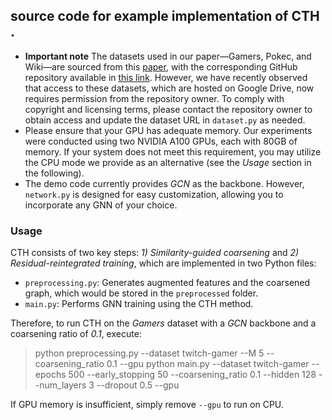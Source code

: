 ## source code for example implementation of CTH .

- **Important note** The datasets used in our paper—Gamers, Pokec, and Wiki—are sourced from this [paper](https://proceedings.neurips.cc/paper_files/paper/2021/hash/ae816a80e4c1c56caa2eb4e1819cbb2f-Abstract.html), with the corresponding GitHub repository available in [this link](https://github.com/CUAI/Non-Homophily-Large-Scale). However, we have recently observed that access to these datasets, which are hosted on Google Drive, now requires permission from the repository owner. To comply with copyright and licensing terms, please contact the repository owner to obtain access and update the dataset URL in `dataset.py` as needed.
- Please ensure that your GPU has adequate memory. Our experiments were conducted using two NVIDIA A100 GPUs, each with 80GB of memory. If your system does not meet this requirement, you may utilize the CPU mode we provide as an alternative (see the *Usage* section in the following).
- The demo code currently provides *GCN* as the backbone. However, `network.py` is designed for easy customization, allowing you to incorporate any GNN of your choice.

### Usage

CTH consists of two key steps: *1) Similarity-guided coarsening* and *2) Residual-reintegrated training*, which are implemented in two Python files:

- `preprocessing.py`: Generates augmented features and the coarsened graph, which would be stored in the `preprocessed` folder.
- `main.py`: Performs GNN training using the CTH method.

Therefore, to run CTH on the *Gamers* dataset with a *GCN* backbone and a coarsening ratio of *0.1*, execute:

> python preprocessing.py --dataset twitch-gamer --M 5 --coarsening_ratio 0.1 --gpu
> python main.py --dataset twitch-gamer --epochs 500 --early_stopping 50 --coarsening_ratio 0.1 --hidden 128 --num_layers 3 --dropout 0.5 --gpu

If GPU memory is insufficient, simply remove `--gpu` to run on CPU.